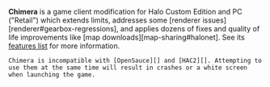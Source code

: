 **Chimera** is a game client modification for Halo Custom Edition and PC ("Retail") which extends limits, addresses some [renderer issues][renderer#gearbox-regressions], and applies dozens of fixes and quality of life improvements like [map downloads][map-sharing#halonet]. See its [features list][github-feat] for more information.

```.alert info
Chimera is incompatible with [OpenSauce][] and [HAC2][]. Attempting to use them at the same time will result in crashes or a white screen when launching the game.
```

[github-feat]: https://github.com/Kavawuvi/chimera#features
